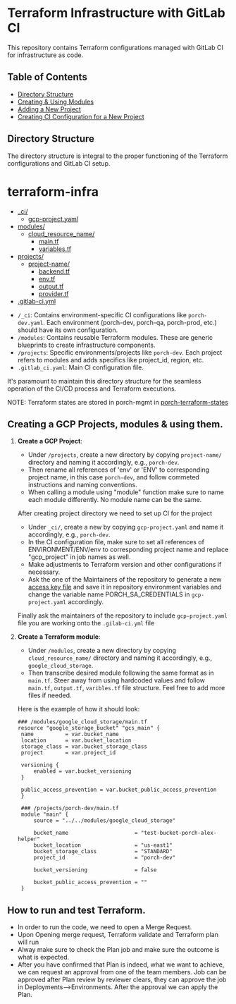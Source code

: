 # Terraform Infrastructure with GitLab CI

This repository contains Terraform configurations managed with GitLab CI for infrastructure as code.

## Table of Contents

- [Directory Structure](#directory-structure)
- [Creating & Using Modules](#creating--using-modules)
- [Adding a New Project](#adding-a-new-project)
- [Creating CI Configuration for a New Project](#creating-ci-configuration-for-a-new-project)

## Directory Structure

The directory structure is integral to the proper functioning of the Terraform configurations and GitLab CI setup.

# terraform-infra

* [_ci/](./terraform-infra/_ci)
  * [gcp-project.yaml](./terraform-infra/_ci/gcp-project.yaml)
* [modules/](./terraform-infra/modules)
  * [cloud_resource_name/](./terraform-infra/modules/resource_name)
    * [main.tf](./terraform-infra/modules/resource_name/main.tf)
    * [variables.tf](./terraform-infra/modules/resource_name/variables.tf)
* [projects/](./terraform-infra/projects)
  * [project-name/](./terraform-infra/projects/project-name)
    * [backend.tf](./terraform-infra/projects/project-name/backend.tf)
    * [env.tf](./terraform-infra/projects/project-name/env.tf)
    * [output.tf](./terraform-infra/projects/project-name/output.tf)
    * [provider.tf](./terraform-infra/projects/project-name/provider.tf)
* [.gitlab-ci.yml](./terraform-infra/.gitlab-ci.yml)


- `/_ci`: Contains environment-specific CI configurations like `porch-dev.yaml`. Each environment (porch-dev, porch-qa, porch-prod, etc.) should have its own configuration.
- `/modules`: Contains reusable Terraform modules. These are generic blueprints to create infrastructure components.
- `/projects`: Specific environments/projects like `porch-dev`. Each project refers to modules and adds specifics like project_id, region, etc.
- `.gitlab_ci.yaml`: Main CI configuration file.


It's paramount to maintain this directory structure for the seamless operation of the CI/CD process and Terraform executions.

NOTE: Terraform states are stored in porch-mgmt in [porch-terraform-states](https://console.cloud.google.com/storage/browser/porch-terraform-states;tab=objects?forceOnBucketsSortingFiltering=true&project=porch-mgmt)

## Creating a GCP Projects, modules & using them.

1. **Create a GCP Project**:

   - Under `/projects`, create a new directory by copying `project-name/` directory and naming it accordingly, e.g., `porch-dev`.
   - Then rename all references of 'env' or 'ENV' to corresponding project name, in this case `porch-dev`, and follow commeted instructions and naming conventions.
   - When calling a module using "module" function make sure to name each module differently. No module name can be the same.
   
   
   After creating project directory we need to set up CI for the project

   - Under `_ci/`, create a new by copying `gcp-project.yaml` and name it accordingly, e.g., `porch-dev`.
   - In the CI configuration file, make sure to set all references of ENVIRONMENT/ENV/env to corresponding project name and replace "gcp_project" in job names as well.
   - Make adjustments to Terraform version and other configurations if necessary.
   - Ask the one of the Maintainers of the repository to generate a new [access key file](https://cloud.google.com/iam/docs/keys-create-delete)
 and save it in repository environment variables and change the variable name PORCH_SA_CREDENTIALS in `gcp-project.yaml` accordingly.

    Finally ask the maintainers of the repository to include `gcp-project.yaml` file you are working onto the `.gilab-ci.yml` file

   

2. **Create a Terraform module**:

   - Under `/modules`, create a new directory by copying `cloud_resource_name/` directory and naming it accordingly, e.g., `google_cloud_storage`.
   - Then transcribe desired module following the same format as in `main.tf`. Steer away from using hardcoded values and follow `main.tf`, `output.tf`, `varibles.tf` file structure. Feel free to add more files if needed.
   
   Here is the example of how it should look:

   ```hcl
   ### /modules/google_cloud_storage/main.tf
   resource "google_storage_bucket" "gcs_main" {
    name          = var.bucket_name
    location      = var.bucket_location
    storage_class = var.bucket_storage_class
    project       = var.project_id
    
    versioning {
        enabled = var.bucket_versioning
    }

    public_access_prevention = var.bucket_public_access_prevention
    }

    ### /projects/porch-dev/main.tf
    module "main" {
        source = "../../modules/google_cloud_storage"

        bucket_name                     = "test-bucket-porch-alex-helper"
        bucket_location                 = "us-east1"
        bucket_storage_class            = "STANDARD"
        project_id                      = "porch-dev"
        
        bucket_versioning               = false
        
        bucket_public_access_prevention = ""
    }

## How to run and test Terraform.

   - In order to run the code, we need to open a Merge Request.
   - Upon Opening merge request, Terraform validate and Terraform plan will run
   - Alway make sure to check the Plan job and make sure the outcome is what is expected.
   - After you have confirmed that Plan is indeed, what we want to achieve, we can request an approval from one of the team members. Job can be approved after Plan review by reviewer clears, they can approve the job in Deployments-->Environments. After the approval we can apply the Plan. 
